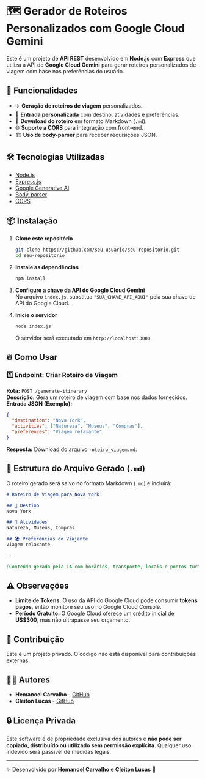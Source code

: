 # 🗺️ Gerador de Roteiros Personalizados com Google Cloud Gemini

Este é um projeto de **API REST** desenvolvido em **Node.js** com **Express** que utiliza a API do **Google Cloud Gemini** para gerar roteiros personalizados de viagem com base nas preferências do usuário.

## 🚀 Funcionalidades

- ✈️ **Geração de roteiros de viagem** personalizados.
- 🎯 **Entrada personalizada** com destino, atividades e preferências.
- 📝 **Download do roteiro** em formato Markdown (`.md`).
- 🌐 **Suporte a CORS** para integração com front-end.
- 🏗️ **Uso de body-parser** para receber requisições JSON.

## 🛠️ Tecnologias Utilizadas

- [Node.js](https://nodejs.org/)
- [Express.js](https://expressjs.com/)
- [Google Generative AI](https://ai.google.dev/)
- [Body-parser](https://www.npmjs.com/package/body-parser)
- [CORS](https://www.npmjs.com/package/cors)

## 📦 Instalação

1. **Clone este repositório**  
   ```sh
   git clone https://github.com/seu-usuario/seu-repositorio.git
   cd seu-repositorio
   ```

2. **Instale as dependências**  
   ```sh
   npm install
   ```

3. **Configure a chave da API do Google Cloud Gemini**  
   No arquivo `index.js`, substitua `"SUA_CHAVE_API_AQUI"` pela sua chave de API do Google Cloud.

4. **Inicie o servidor**  
   ```sh
   node index.js
   ```
   O servidor será executado em `http://localhost:3000`.

## 🔥 Como Usar

### **1️⃣ Endpoint: Criar Roteiro de Viagem**
**Rota:** `POST /generate-itinerary`  
**Descrição:** Gera um roteiro de viagem com base nos dados fornecidos.  
**Entrada JSON (Exemplo):**
```json
{
  "destination": "Nova York",
  "activities": ["Natureza", "Museus", "Compras"],
  "preferences": "Viagem relaxante"
}
```
**Resposta:** Download do arquivo `roteiro_viagem.md`.

## 📜 Estrutura do Arquivo Gerado (`.md`)
O roteiro gerado será salvo no formato Markdown (`.md`) e incluirá:

```markdown
# Roteiro de Viagem para Nova York

## 📍 Destino
Nova York

## 🎯 Atividades
Natureza, Museus, Compras

## 🏖️ Preferências do Viajante
Viagem relaxante

---

[Conteúdo gerado pela IA com horários, transporte, locais e pontos turísticos.]
```

## ⚠️ Observações
- **Limite de Tokens:** O uso da API do Google Cloud pode consumir **tokens pagos**, então monitore seu uso no Google Cloud Console.
- **Período Gratuito:** O Google Cloud oferece um crédito inicial de **US$300**, mas não ultrapasse seu orçamento.

## 📝 Contribuição
Este é um projeto privado. O código não está disponível para contribuições externas.

## 🧑‍💻 Autores

- **Hemanoel Carvalho** - [GitHub](https://github.com/emanoelCarvalho)
- **Cleiton Lucas** - [GitHub](https://github.com/CleitonLucas)

## 🔒 Licença Privada
Este software é de propriedade exclusiva dos autores e **não pode ser copiado, distribuído ou utilizado sem permissão explícita**. Qualquer uso indevido será passível de medidas legais.

---
✨ Desenvolvido por **Hemanoel Carvalho** e **Cleiton Lucas** 🚀
